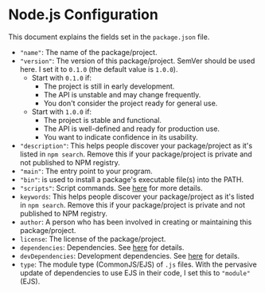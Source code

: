 # Node.js Configuration

This document explains the fields set in the `package.json` file.

- `"name"`: The name of the package/project.
- `"version"`: The version of this package/project.
  SemVer should be used here.
  I set it to `0.1.0` (the default value is `1.0.0`).
  - Start with `0.1.0` if:
    - The project is still in early development.
    - The API is unstable and may change frequently.
    - You don't consider the project ready for general use.
  - Start with `1.0.0` if:
    - The project is stable and functional.
    - The API is well-defined and ready for production use.
    - You want to indicate confidence in its usability.
- `"description"`: This helps people discover your package/project
  as it's listed in `npm search`.
  Remove this if your package/project is private and not published to NPM registry.
- `"main"`: The entry point to your program.
- `"bin"`: is used to install a package's executable file(s) into the PATH.
- `"scripts"`: Script commands. See [here](../README.md) for more details.
- `keywords`: This helps people discover your package/project
  as it's listed in `npm search`.
  Remove this if your package/project is private and not published to NPM registry.
- `author`: A person who has been involved in creating or maintaining this package/project.
- `license`: The license of the package/project.
- `dependencies`: Dependencies. See [here](../docs/DEPENDENCIES.md) for details.
- `devDependencies`: Development dependencies.
  See [here](../docs/DEPENDENCIES.md) for details.
- `type`: The module type (CommonJS/EJS) of `.js` files.
  With the pervasive update of dependencies to use EJS in their code,
  I set this to `"module"` (EJS).
